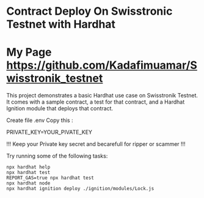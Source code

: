 # Contract Deploy On Swisstronic Testnet with Hardhat
# My Page https://github.com/Kadafimuamar/Swisstronik_testnet

This project demonstrates a basic Hardhat use case on Swisstronik Testnet. It comes with a sample contract, a test for that contract, and a Hardhat Ignition module that deploys that contract.

Create file .env
Copy this :

PRIVATE_KEY=YOUR_PIVATE_KEY


!!! Keep your Private key secret and becarefull for ripper or scammer !!!

Try running some of the following tasks:

```shell
npx hardhat help
npx hardhat test
REPORT_GAS=true npx hardhat test
npx hardhat node
npx hardhat ignition deploy ./ignition/modules/Lock.js
```
